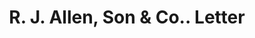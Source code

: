 ---
doi: 10.7916/D8X07K5B
date_other: '1880'
date_other_textual: 1880-1889
form: correspondence
genre:
- Letters (correspondence)
name:
- R. J. Allen, Son & Co.
object_in_context_url: https://biggert.cul.columbia.edu/items/view/ave_biggert_01443
subject_hierarchical_geographic:
- Philadelphia, Pennsylvania, United States
subject_name:
- R. J. Allen, Son & Co.
title: R. J. Allen, Son & Co.. Letter
sort_title: R. J. Allen, Son & Co.. Letter
call_number: ave_biggert_01443
coordinates:
- 40.00944444444445,-75.13333333333334
pid: ave_biggert_01443
identifiers: ave_biggert_01443
permalink: /biggert/ave_biggert_01443/
layout: iiif-image-page
---